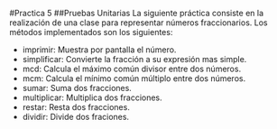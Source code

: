 #Practica 5
##Pruebas Unitarias
La siguiente práctica consiste en la realización de una clase para representar números fraccionarios. Los métodos implementados son los siguientes:
* imprimir:
	Muestra por pantalla el número.
* simplificar:
	Convierte la fracción a su expresión mas simple.
* mcd:
	Calcula el máximo común divisor entre dos números.
* mcm:
	Calcula el mínimo común múltiplo entre dos números.
* sumar:
	Suma dos fracciones.
* multiplicar:
	Multiplica dos fracciones.
* restar:
	Resta dos fracciones.
* dividir:
	Divide dos fraciones.
